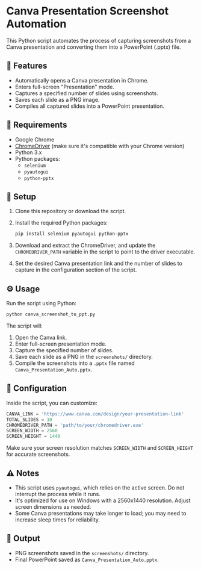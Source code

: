 # Canva Presentation Screenshot Automation

This Python script automates the process of capturing screenshots from a Canva presentation and converting them into a PowerPoint (.pptx) file.

## 📌 Features

- Automatically opens a Canva presentation in Chrome.
- Enters full-screen "Presentation" mode.
- Captures a specified number of slides using screenshots.
- Saves each slide as a PNG image.
- Compiles all captured slides into a PowerPoint presentation.

## 🧰 Requirements

- Google Chrome
- [ChromeDriver](https://sites.google.com/a/chromium.org/chromedriver/downloads) (make sure it's compatible with your Chrome version)
- Python 3.x
- Python packages:
  - `selenium`
  - `pyautogui`
  - `python-pptx`

## 🔧 Setup

1. Clone this repository or download the script.
2. Install the required Python packages:

   ```bash
   pip install selenium pyautogui python-pptx
   ```

3. Download and extract the ChromeDriver, and update the `CHROMEDRIVER_PATH` variable in the script to point to the driver executable.

4. Set the desired Canva presentation link and the number of slides to capture in the configuration section of the script.

## ⚙️ Usage

Run the script using Python:

```bash
python canva_screenshot_to_ppt.py
```

The script will:
1. Open the Canva link.
2. Enter full-screen presentation mode.
3. Capture the specified number of slides.
4. Save each slide as a PNG in the `screenshots/` directory.
5. Compile the screenshots into a `.pptx` file named `Canva_Presentation_Auto.pptx`.

## 📝 Configuration

Inside the script, you can customize:

```python
CANVA_LINK = 'https://www.canva.com/design/your-presentation-link'
TOTAL_SLIDES = 10
CHROMEDRIVER_PATH = 'path/to/your/chromedriver.exe'
SCREEN_WIDTH = 2560
SCREEN_HEIGHT = 1440
```

Make sure your screen resolution matches `SCREEN_WIDTH` and `SCREEN_HEIGHT` for accurate screenshots.

## ⚠️ Notes

- This script uses `pyautogui`, which relies on the active screen. Do not interrupt the process while it runs.
- It's optimized for use on Windows with a 2560x1440 resolution. Adjust screen dimensions as needed.
- Some Canva presentations may take longer to load; you may need to increase sleep times for reliability.

## 📁 Output

- PNG screenshots saved in the `screenshots/` directory.
- Final PowerPoint saved as `Canva_Presentation_Auto.pptx`.
